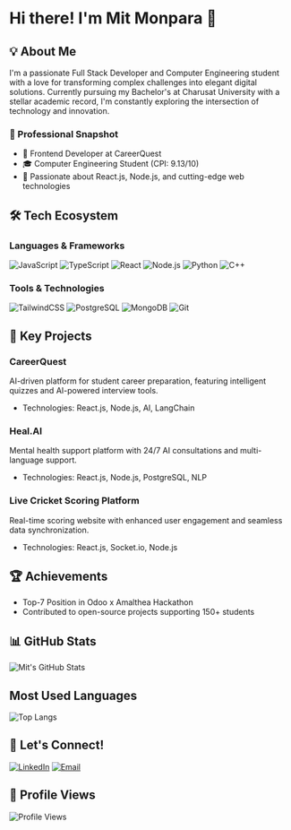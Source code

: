 # Hi there! I'm Mit Monpara 👋

## 💡 About Me
I'm a passionate Full Stack Developer and Computer Engineering student with a love for transforming complex challenges into elegant digital solutions. Currently pursuing my Bachelor's at Charusat University with a stellar academic record, I'm constantly exploring the intersection of technology and innovation.

### 🚀 Professional Snapshot
- 💼 Frontend Developer at CareerQuest
- 🎓 Computer Engineering Student (CPI: 9.13/10)
- 🌱 Passionate about React.js, Node.js, and cutting-edge web technologies

## 🛠️ Tech Ecosystem

### Languages & Frameworks
![JavaScript](https://img.shields.io/badge/JavaScript-F7DF1E?style=flat-square&logo=javascript&logoColor=black)
![TypeScript](https://img.shields.io/badge/TypeScript-007ACC?style=flat-square&logo=typescript&logoColor=white)
![React](https://img.shields.io/badge/React-61DAFB?style=flat-square&logo=react&logoColor=black)
![Node.js](https://img.shields.io/badge/Node.js-43853D?style=flat-square&logo=node.js&logoColor=white)
![Python](https://img.shields.io/badge/Python-3776AB?style=flat-square&logo=python&logoColor=white)
![C++](https://img.shields.io/badge/C++-00599C?style=flat-square&logo=cplusplus&logoColor=white)

### Tools & Technologies
![TailwindCSS](https://img.shields.io/badge/Tailwind_CSS-38B2AC?style=flat-square&logo=tailwind-css&logoColor=white)
![PostgreSQL](https://img.shields.io/badge/PostgreSQL-316192?style=flat-square&logo=postgresql&logoColor=white)
![MongoDB](https://img.shields.io/badge/MongoDB-4EA94B?style=flat-square&logo=mongodb&logoColor=white)
![Git](https://img.shields.io/badge/Git-F05032?style=flat-square&logo=git&logoColor=white)

## 🌟 Key Projects

### CareerQuest
AI-driven platform for student career preparation, featuring intelligent quizzes and AI-powered interview tools.
- Technologies: React.js, Node.js, AI, LangChain

### Heal.AI
Mental health support platform with 24/7 AI consultations and multi-language support.
- Technologies: React.js, Node.js, PostgreSQL, NLP

### Live Cricket Scoring Platform
Real-time scoring website with enhanced user engagement and seamless data synchronization.
- Technologies: React.js, Socket.io, Node.js

## 🏆 Achievements
- Top-7 Position in Odoo x Amalthea Hackathon
- Contributed to open-source projects supporting 150+ students

## 📊 GitHub Stats
![Mit's GitHub Stats](https://github-readme-stats.vercel.app/api?username=MitM123&show_icons=true&theme=radical)

## Most Used Languages
![Top Langs](https://github-readme-stats.vercel.app/api/top-langs/?username=MitM123&layout=compact&langs_count=10&theme=dark)



## 🤝 Let's Connect!
[![LinkedIn](https://img.shields.io/badge/LinkedIn-0077B5?style=flat-square&logo=linkedin&logoColor=white)](https://www.linkedin.com/in/yourusername)
[![Email](https://img.shields.io/badge/Email-D14836?style=flat-square&logo=gmail&logoColor=white)](mailto:mitmonpara23@gmail.com)

## 👀 Profile Views
![Profile Views](https://komarev.com/ghpvc/?username=MitM123&color=blueviolet)
